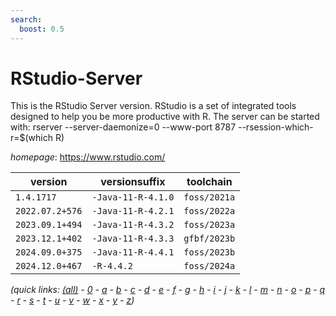 ```yaml
---
search:
  boost: 0.5
---
```

# RStudio-Server

This is the RStudio Server version. RStudio is a set of integrated tools designed to help you be more productive with R.  The server can be started with:   rserver --server-daemonize=0 --www-port 8787 --rsession-which-r=$(which R)

*homepage*: <https://www.rstudio.com/>

version | versionsuffix | toolchain
--------|---------------|----------
``1.4.1717`` | ``-Java-11-R-4.1.0`` | ``foss/2021a``
``2022.07.2+576`` | ``-Java-11-R-4.2.1`` | ``foss/2022a``
``2023.09.1+494`` | ``-Java-11-R-4.3.2`` | ``foss/2023a``
``2023.12.1+402`` | ``-Java-11-R-4.3.3`` | ``gfbf/2023b``
``2024.09.0+375`` | ``-Java-11-R-4.4.1`` | ``foss/2023b``
``2024.12.0+467`` | ``-R-4.4.2`` | ``foss/2024a``


*(quick links: [(all)](../index.md) - [0](../0/index.md) - [a](../a/index.md) - [b](../b/index.md) - [c](../c/index.md) - [d](../d/index.md) - [e](../e/index.md) - [f](../f/index.md) - [g](../g/index.md) - [h](../h/index.md) - [i](../i/index.md) - [j](../j/index.md) - [k](../k/index.md) - [l](../l/index.md) - [m](../m/index.md) - [n](../n/index.md) - [o](../o/index.md) - [p](../p/index.md) - [q](../q/index.md) - [r](../r/index.md) - [s](../s/index.md) - [t](../t/index.md) - [u](../u/index.md) - [v](../v/index.md) - [w](../w/index.md) - [x](../x/index.md) - [y](../y/index.md) - [z](../z/index.md))*

